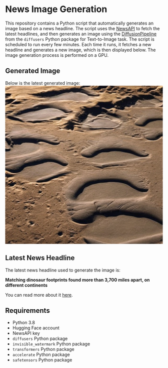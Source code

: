 # News Image Generation
This repository contains a Python script that automatically generates an image based on a news headline. The script uses the [NewsAPI](https://newsapi.org/) to fetch the latest headlines, and then generates an image using the [DiffusionPipeline](https://github.com/huggingface/diffusers) from the `diffusers` Python package for Text-to-Image task.
The script is scheduled to run every few minutes. Each time it runs, it fetches a new headline and generates a new image, which is then displayed below. The image generation process is performed on a GPU.

## Generated Image
Below is the latest generated image:
![Generated Image](image.png)

## Latest News Headline
The latest news headline used to generate the image is:

**Matching dinosaur footprints found more than 3,700 miles apart, on different continents**

You can read more about it [here](https://news.google.com/rss/articles/CBMimwFBVV95cUxOXzJLenF5VHlyMUxwelQxN3plYmVTZmVKeXROM2F5M2F6a1pKeXhMaXFlOE5RZlNzdGpnWjlic0pDbV9NcUV1aUtkNENPWnVhTHZVZ3luUFFWd0pETWRiNEl3eDhmQllyRWtnd3NnX19uMFFzc3pKSmE1MGJEUTB6M3dNUndJNGxONE5UUXZTcmxnemRCWGhKZUF0UdIBoAFBVV95cUxNODA5OHVwTHpxY1RCN2ttQnU5eG1XMUdZc044NVVwYTR2TE5QSWt1aXg0RzIzclZLYW5IRDRUNHR4YkdRRWZfWlB3NjBRdGRhWENhSVZON2FFMGpkOURpYWl4OXFWXzVmZ18xazhaLUdINDhCWUhrUWpENmJKOTI4cExjUUlaYVJ5N1FITTRZSHFBRnFtRjJfUFJvWURxZnlu?oc=5).

## Requirements
- Python 3.8
- Hugging Face account
- NewsAPI key
- `diffusers` Python package
- `invisible_watermark` Python package
- `transformers` Python package
- `accelerate` Python package
- `safetensors` Python package
